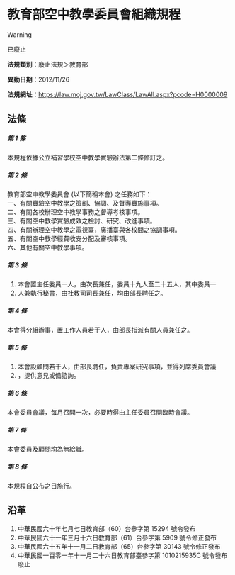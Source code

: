 # 教育部空中教學委員會組織規程


> [!WARNING]
> 已廢止


**法規類別**：廢止法規＞教育部

**異動日期**：2012/11/26  

**法規網址**：https://law.moj.gov.tw/LawClass/LawAll.aspx?pcode=H0000009



## 法條
##### 第 1 條
本規程依據公立補習學校空中教學實驗辦法第二條修訂之。

##### 第 2 條
教育部空中教學委員會 (以下簡稱本會) 之任務如下：  
一、有關實驗空中教學之策劃、協調、及督導實施事項。  
二、有關各校辦理空中教學事務之督導考核事項。  
三、有關空中教學實驗成效之檢討、研究、改進事項。  
四、有關辦理空中教學之電視臺，廣播臺與各校間之協調事項。  
五、有關空中教學經費收支分配及審核事項。  
六、其他有關空中教學事項。

##### 第 3 條
1. 本會置主任委員一人，由次長兼任，委員十九人至二十五人，其中委員一
1. 人兼執行秘書，由社教司司長兼任，均由部長聘任之。

##### 第 4 條
本會得分組辦事，置工作人員若干人，由部長指派有關人員兼任之。

##### 第 5 條
1. 本會設顧問若干人，由部長聘任，負責專案研究事項，並得列席委員會議
1. ，提供意見或備諮詢。

##### 第 6 條
本會委員會議，每月召開一次，必要時得由主任委員召開臨時會議。

##### 第 7 條
本會委員及顧問均為無給職。

##### 第 8 條
本規程自公布之日施行。

## 沿革
1. 中華民國六十年七月七日教育部（60）台參字第 15294 號令發布
1. 中華民國六十一年三月十六日教育部（61）台參字第 5909 號令修正發布
1. 中華民國六十五年十一月二日教育部（65）台參字第 30143 號令修正發布
1. 中華民國一百零一年十一月二十六日教育部臺參字第 1010215935C  號令發布廢止
